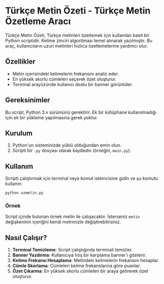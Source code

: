 
# Türkçe Metin Özeti - Türkçe Metin Özetleme Aracı

Türkçe Metin Özeti, Türkçe metinleri özetlemek için kullanılan basit bir Python scriptidir. Kelime zinciri algoritması temel alınarak yazılmıştır. Bu araç, kullanıcıların uzun metinleri hızlıca özetlemelerine yardımcı olur.

## Özellikler
- Metin içerisindeki kelimelerin frekansını analiz eder.
- En yüksek skorlu cümleleri seçerek özet oluşturur.
- Terminal arayüzünde kullanıcı dostu bir banner görüntüler.

## Gereksinimler
Bu script, Python 3.x sürümünü gerektirir. Ek bir kütüphane kullanılmadığı için ek bir yükleme yapılmasına gerek yoktur.

## Kurulum
1. Python'un sisteminizde yüklü olduğundan emin olun.
2. Scripti bir `.py` dosyası olarak kaydedin (örneğin, `main.py`).

## Kullanım
Scripti çalıştırmak için terminal veya komut istemcisine gidin ve şu komutu kullanın:

```bash
python ozmetin.py
```

### Örnek
Script içinde bulunan örnek metin ile çalışacaktır. İsterseniz `metin` değişkeninin içeriğini kendi metninizle değiştirebilirsiniz.

## Nasıl Çalışır?
1. **Terminal Temizleme**: Script çalıştığında terminali temizler.
2. **Banner Yazdırma**: Kullanıcıya hoş bir karşılama banner'ı gösterir.
3. **Kelime Frekansı Hesaplama**: Metindeki kelimelerin frekansını hesaplar.
4. **Cümle Skorlama**: Cümleleri kelime frekanslarına göre puanlar.
5. **Özet Çıkarma**: En yüksek skorlu cümleleri bir araya getirerek özet oluşturur.
